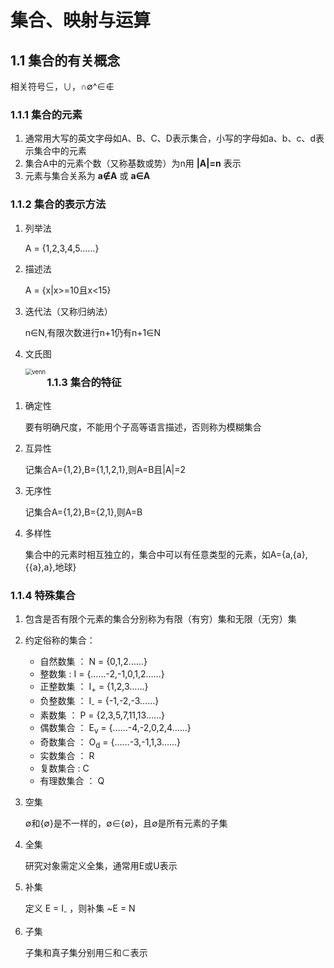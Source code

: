 # 集合、映射与运算

## 1.1 集合的有关概念

相关符号⊆，∪，∩∅^∈∉

### 1.1.1 集合的元素

1. 通常用大写的英文字母如A、B、C、D表示集合，小写的字母如a、b、c、d表示集合中的元素
2. 集合A中的元素个数（又称基数或势）为n用 **|A|=n** 表示
3. 元素与集合关系为  **a∉A** 或 **a∈A**



### 1.1.2 集合的表示方法

1. 列举法

   A = {1,2,3,4,5……}

2. 描述法

   A = {x|x>=10且x<15}

3. 迭代法（又称归纳法）

   n∈N,有限次数进行n+1仍有n+1∈N

4. 文氏图

   <img src="G:\myblog\离散数学\images\venn.jpg" align = left alt="venn" style="zoom: 67%;" />

   

   

### 1.1.3 集合的特征

1. 确定性

   要有明确尺度，不能用个子高等语言描述，否则称为模糊集合

2. 互异性

   记集合A={1,2},B={1,1,2,1},则A=B且|A|=2

3. 无序性

   记集合A={1,2},B={2,1},则A=B

4. 多样性

   集合中的元素时相互独立的，集合中可以有任意类型的元素，如A={a,{a},{{a},a},地球}



### 1.1.4 特殊集合

1. 包含是否有限个元素的集合分别称为有限（有穷）集和无限（无穷）集

2. 约定俗称的集合：

    - 自然数集 ： N = {0,1,2……}
    - 整数集 :        I = {……-2,-1,0,1,2……}
    - 正整数集 ： I<sub>+</sub> = {1,2,3……} 
    - 负整数集 ： I<sub>-</sub> = {-1,-2,-3……}
    - 素数集 ：     P = {2,3,5,7,11,13……}
    - 偶数集合 ： E<sub>v</sub> = {……-4,-2,0,2,4……}
    - 奇数集合 ： O<sub>d</sub> = {……-3,-1,1,3……}
    - 实数集合 ： R
    - 复数集合 :    C
    - 有理数集合 ： Q



3. 空集

   ∅和{∅}是不一样的，∅∈{∅}，且∅是所有元素的子集

4. 全集

   研究对象需定义全集，通常用E或U表示

5. 补集

   定义 E = I<sub>-</sub> ，则补集 ~E = N

6. 子集

   子集和真子集分别用⊆和⊂表示



